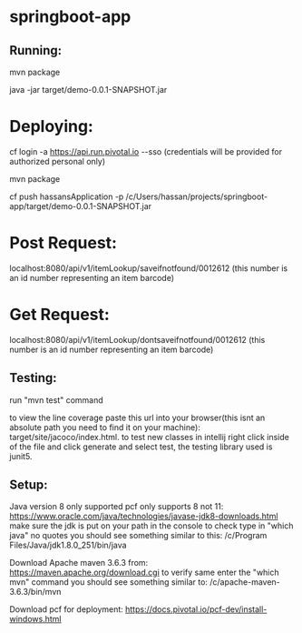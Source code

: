 # springboot-app
## Running:
mvn package

java -jar target/demo-0.0.1-SNAPSHOT.jar

Deploying:
=======
cf login -a  https://api.run.pivotal.io --sso
(credentials will be provided for authorized personal only)

mvn package

cf push hassansApplication -p /c/Users/hassan/projects/springboot-app/target/demo-0.0.1-SNAPSHOT.jar

Post Request:
===
localhost:8080/api/v1/itemLookup/saveifnotfound/0012612 (this number is an id number  representing an item barcode)

Get Request:
===
localhost:8080/api/v1/itemLookup/dontsaveifnotfound/0012612 (this number is an id number representing an item barcode)

## Testing:
run "mvn test" command

to view the line coverage paste this url into your browser(this isnt an absolute path you need to find it on your machine): 
target/site/jacoco/index.html.
to test new classes in intellij right click inside of the file and click generate and select test, the testing library used is junit5.

## Setup:
Java version 8 only supported pcf only supports 8 not 11:
https://www.oracle.com/java/technologies/javase-jdk8-downloads.html
make sure the jdk is put on your path in the console to check type in "which java" no quotes you should see something similar to this:
/c/Program Files/Java/jdk1.8.0_251/bin/java


Download Apache maven 3.6.3 from:
https://maven.apache.org/download.cgi
to verify same enter the "which mvn" command you should see something similar to:
/c/apache-maven-3.6.3/bin/mvn

Download pcf for deployment:
https://docs.pivotal.io/pcf-dev/install-windows.html
